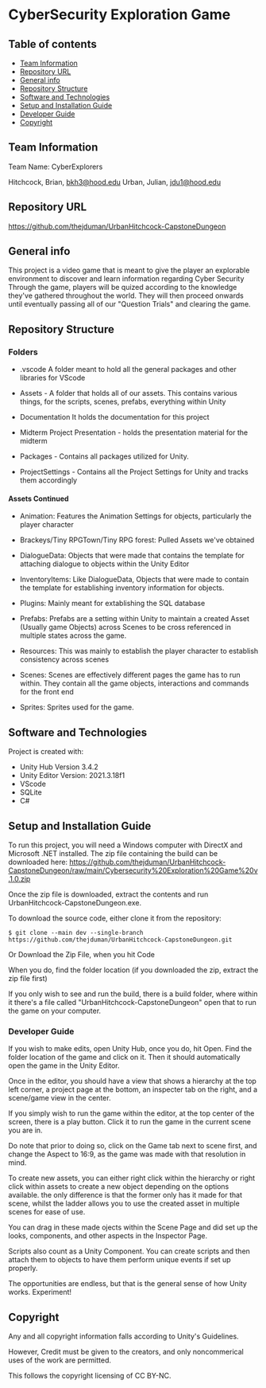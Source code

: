 # CyberSecurity Exploration Game

## Table of contents
* [Team Information](#team-information)
* [Repository URL](#repository-url)
* [General info](#general-info)
* [Repository Structure](#repository-structure)
* [Software and Technologies](#software-and-technologies)
* [Setup and Installation Guide](#setup-and-installation-guide)
* [Developer Guide](#developer-guide)
* [Copyright](#copyright)

## Team Information

Team Name: CyberExplorers

Hitchcock, Brian, bkh3@hood.edu
Urban, Julian, jdu1@hood.edu 

## Repository URL

https://github.com/thejduman/UrbanHitchcock-CapstoneDungeon

## General info
This project is a video game that is meant to give the player an explorable environment to discover and learn information regarding Cyber Security
Through the game, players will be quized according to the knowledge they've gathered throughout the world. They will then proceed onwards until eventually
passing all of our "Question Trials" and clearing the game.

## Repository Structure

### Folders

* .vscode A folder meant to hold all the general packages and other libraries for VScode

* Assets - A folder that holds all of our assets. This contains various things, for the scripts, scenes, prefabs, everything within Unity

* Documentation It holds the documentation for this project

* Midterm Project Presentation - holds the presentation material for the midterm

* Packages - Contains all packages utilized for Unity.

* ProjectSettings - Contains all the Project Settings for Unity and tracks them accordingly

#### Assets Continued

* Animation: Features the Animation Settings for objects, particularly the player character

* Brackeys/Tiny RPGTown/Tiny RPG forest: Pulled Assets we've obtained

* DialogueData: Objects that were made that contains the template for attaching dialogue to objects within the Unity Editor

* InventoryItems: Like DialogueData, Objects that were made to contain the template for establishing inventory information for objects.

* Plugins: Mainly meant for extablishing the SQL database

* Prefabs: Prefabs are a setting within Unity to maintain a created Asset (Usually game Objects) across Scenes to be cross referenced in multiple states across the game.

* Resources: This was mainly to establish the player character to establish consistency across scenes

* Scenes: Scenes are effectively different pages the game has to run within. They contain all the game objects, interactions and commands for the front end

* Sprites: Sprites used for the game.
	
## Software and Technologies
Project is created with:
* Unity Hub Version 3.4.2
* Unity Editor Version: 2021.3.18f1
* VScode
* SQLite  
* C#


	
## Setup and Installation Guide
To run this project, you will need a Windows computer with DirectX and Microsoft .NET installed. The zip file containing the build can be downloaded here: https://github.com/thejduman/UrbanHitchcock-CapstoneDungeon/raw/main/Cybersecurity%20Exploration%20Game%20v.1.0.zip

Once the zip file is downloaded, extract the contents and run UrbanHitchcock-CapstoneDungeon.exe.

To download the source code, either clone it from the repository:

```
$ git clone --main dev --single-branch https://github.com/thejduman/UrbanHitchcock-CapstoneDungeon.git
```

Or Download the Zip File, when you hit Code

When you do, find the folder location (if you downloaded the zip, extract the zip file first)

If you only wish to see and run the build, there is a build folder, where within it there's a file called "UrbanHitchcock-CapstoneDungeon" open that to run the game on your computer.

### Developer Guide

If you wish to make edits, open Unity Hub, once you do, hit Open. Find the folder location of the game and click on it. Then it should automatically open the game in the Unity Editor. 

Once in the editor, you should have a view that shows a hierarchy at the top left corner, a project page at the bottom, an inspecter tab on the right, and a scene/game view in the center.

If you simply wish to run the game within the editor, at the top center of the screen, there is a play button. Click it to run the game in the current scene you are in.

Do note that prior to doing so, click on the Game tab next to scene first, and change the Aspect to 16:9, as the game was made with that resolution in mind.

To create new assets, you can either right click within the hierarchy or right click within assets to create a new object depending on the options available. the only difference is that the former only has it made for that scene, whilst the ladder allows you to use the created asset in multiple scenes for ease of use.

You can drag in these made ojects within the Scene Page and did set up the looks, components, and other aspects in the Inspector Page. 

Scripts also count as a Unity Component. You can create scripts and then attach them to objects to have them perform unique events if set up properly.

The opportunities are endless, but that is the general sense of how Unity works. Experiment!

## Copyright

Any and all copyright information falls according to Unity's Guidelines. 

However, Credit must be given to the creators, and only noncommerical uses of the work are permitted. 

This follows the copyright licensing of CC BY-NC.